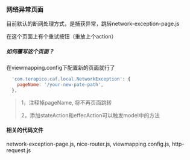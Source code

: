 ### 网络异常页面

   目前默认的断网处理方式，是捕获异常，跳转network-exception-page.js 

在这个页面上有个重试按钮（重放上个action）

##### 如何覆写这个页面？

在viewmapping.config下配置新的页面就行了

```javascript
  'com.terapico.caf.local.NetworkException': {
    pageName: '/your-new-pate-path',
  },
```

> 1，注释掉pageName, 将不再页面跳转
> 
> 2，添加stateAction和effecAction可以触发model中的方法

#### 相关的代码文件

network-exception-page.js, nice-router.js, viewmapping.config.js, http-request.js
